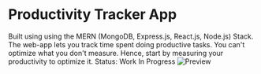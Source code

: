 # Productivity Tracker App
Built using using the MERN (MongoDB, Express.js, React.js, Node.js) Stack.
The web-app lets you track time spent doing productive tasks. You can't optimize what you don't measure. Hence, start by measuring your productivity to optimize it.
Status: Work In Progress
![Preview](https://s3.amazonaws.com/freetoolonline/9f247-nNmarmbrmrNoa/prod_tr2.out.20200130-121355.gif)






